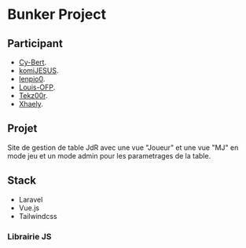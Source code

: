# Bunker Project

## Participant 

- [Cy-Bert](https://github.com/Cy-Bert).
- [komiJESUS](https://github.com/komiJESUS).
- [lenpio0](https://github.com/lenpio0).
- [Louis-OFP](https://github.com/Louis-OFP).
- [Tekz00r](https://github.com/Tekz00r).
- [Xhaely](https://github.com/Xhaely).

## Projet
Site de gestion de table JdR avec une vue "Joueur" et une vue "MJ" en mode jeu et un mode admin pour les parametrages de la table.
## Stack
 - Laravel
 - Vue.js
 - Tailwindcss
 ### Librairie JS 
 
